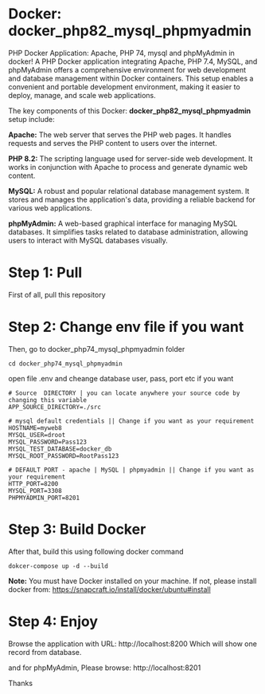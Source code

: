 # Docker:  docker_php82_mysql_phpmyadmin
PHP Docker Application: Apache, PHP 74, mysql and phpMyAdmin in docker!
A PHP Docker application integrating Apache, PHP 7.4, MySQL, and phpMyAdmin offers a comprehensive environment for web development and database management within Docker containers. This setup enables a convenient and portable development environment, making it easier to deploy, manage, and scale web applications.

The key components of this Docker: **docker_php82_mysql_phpmyadmin** setup include:

 **Apache:**  The web server that serves the PHP web pages. It handles requests and serves the PHP content to users over the internet.

**PHP 8.2:** The scripting language used for server-side web development. It works in conjunction with Apache to process and generate dynamic web content.

**MySQL:** A robust and popular relational database management system. It stores and manages the application's data, providing a reliable backend for various web applications.

**phpMyAdmin:** A web-based graphical interface for managing MySQL databases. It simplifies tasks related to database administration, allowing users to interact with MySQL databases visually.



# Step 1: Pull 
First of all, pull this repository  

# Step 2: Change env file if you want   
Then, go to docker_php74_mysql_phpmyadmin folder 
```
cd docker_php74_mysql_phpmyadmin
```
open file .env and cheange database user, pass, port etc if you want 

```
# Source  DIRECTORY | you can locate anywhere your source code by changing this variable  
APP_SOURCE_DIRECTORY=./src

# mysql default credentials || Change if you want as your requirement 
HOSTNAME=myweb8
MYSQL_USER=droot
MYSQL_PASSWORD=Pass123
MYSQL_TEST_DATABASE=docker_db
MYSQL_ROOT_PASSWORD=RootPass123 

# DEFAULT PORT - apache | MySQL | phpmyadmin || Change if you want as your requirement 
HTTP_PORT=8200
MYSQL_PORT=3308
PHPMYADMIN_PORT=8201
```

# Step 3: Build Docker 
 After that, build this using following docker command 
```
dokcer-compose up -d --build
```
**Note:** You must have Docker installed on your machine.  If not, please install docker from: https://snapcraft.io/install/docker/ubuntu#install

# Step 4: Enjoy 
Browse the application with URL: http://localhost:8200
Which will show one record from database. 

and for phpMyAdmin, Please browse: http://localhost:8201

Thanks
 



